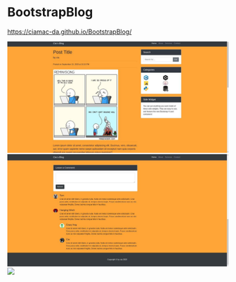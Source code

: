# BootstrapBlog
https://ciamac-da.github.io/BootstrapBlog/

![](readmeImage/1.jpg)
![](readmeImage/2.jpg)
![](readmeImage/3.jpg)
